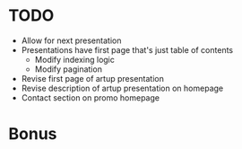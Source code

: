 # TODO
* Allow for next presentation
* Presentations have first page that's just table of contents
    * Modify indexing logic
    * Modify pagination
* Revise first page of artup presentation
* Revise description of artup presentation on homepage
* Contact section on promo homepage

# Bonus
